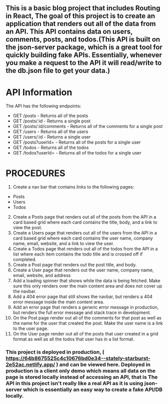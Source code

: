 ## This is a basic blog project that includes Routing in React, The goal of this project is to create an application that renders out all of the data from an API. This API contains data on users, comments, posts, and todos.(This API is built on the json-server package, which is a great tool for quickly building fake APIs. Essentially, whenever you make a request to the API it will read/write to the db.json file to get your data.)

# API Information
The API has the following endpoints:
- GET /posts - Returns all of the posts
- GET /posts/:id - Returns a single post
- GET /posts/:id/comments - Returns all of the comments for a single post
- GET /users - Returns all of the users
- GET /users/:id - Returns a single user
- GET /posts?userId=<userId> - Returns all of the posts for a single user
- GET /todos - Returns all of the todos
- GET /todos?userId=<userId> - Returns all of the todos for a single user

# PROCEDURES 
1. Create a nav bar that contains links to the following pages:
- Posts
- Users
- Todos
2. Create a Posts page that renders out all of the posts from the API in a card based grid where each card contains the title, body, and a link to view the post.
3. Create a Users page that renders out all of the users from the API in a card based grid where each card contains the user name, company name, email, website, and a link to view the user.
4. Create a Todos page that renders out all of the todos from the API in a list where each item contains the todo title and is crossed off if completed.
5. Create a Post page that renders out the post title, and body.
6. Create a User page that renders out the user name, company name, email, website, and address
7. Add a loading spinner that shows while the data is being fetched. Make sure this only renders over the main content area and does not cover up the navbar.
8. Add a 404 error page that still shows the navbar, but renders a 404 error message inside the main content area.
9. Add an error page that renders a generic error message in production, but renders the full error message and stack trace in development.
10. On the Post page render out all of the comments for that post as well as the name for the user that created the post. Make the user name is a link to the user page.
11. On the User page render out all of the posts that user created in a grid format as well as all the todos that user has in a list format.

### This project is deployed in production, ( https://64b8675525c4c10676bd0e34--stately-starburst-2e52ac.netlify.app/ ) and can be viewed here. Deployed in production is a client only demo which means all data on the page is stored locally instead of accessing an API, that is The API in this project isn't really like a real API as it is using json-server which is essentially an easy way to create a fake API/DB locally. 